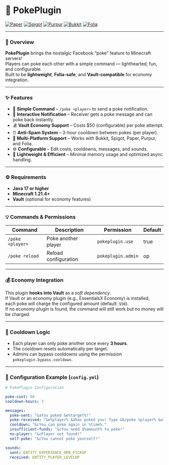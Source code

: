 # 🫵 PokePlugin

[![Paper](https://img.shields.io/badge/Paper-1.20.x--1.21.x-blue.svg)](https://papermc.io)
[![Spigot](https://img.shields.io/badge/Spigot-1.20.x--1.21.x-orange.svg)](https://www.spigotmc.org)
[![Purpur](https://img.shields.io/badge/Purpur-1.20.x--1.21.x-purple.svg)](https://purpurmc.org)
[![Bukkit](https://img.shields.io/badge/Bukkit-1.20.x--1.21.x-red.svg)](https://bukkit.org)
[![Folia](https://img.shields.io/badge/Folia-1.20.x--1.21.x-green.svg)](https://papermc.io/downloads/folia)

---

### 📘 Overview
**PokePlugin** brings the nostalgic Facebook “poke” feature to Minecraft servers!  
Players can poke each other with a simple command — lighthearted, fun, and configurable.  
Built to be **lightweight**, **Folia-safe**, and **Vault-compatible** for economy integration.

---

### ✨ Features
- 🎯 **Simple Command** – `/poke <player>` to send a poke notification.  
- 🔔 **Interactive Notification** – Receiver gets a poke message and can poke back instantly.  
- 💰 **Vault Economy Support** – Costs $50 (configurable) per poke attempt.  
- ⏰ **Anti-Spam System** – 3-hour cooldown between pokes (per player).  
- 🧩 **Multi-Platform Support** – Works with Bukkit, Spigot, Paper, Purpur, and Folia.  
- ⚙️ **Configurable** – Edit costs, cooldowns, messages, and sounds.  
- 💾 **Lightweight & Efficient** – Minimal memory usage and optimized async handling.  

---

### ⚙️ Requirements
- **Java 17 or higher**  
- **Minecraft 1.21.4+**  
- **Vault** (optional for economy features)

---

### 💡 Commands & Permissions
| Command | Description | Permission | Default |
|----------|--------------|------------|----------|
| `/poke <player>` | Poke another player | `pokeplugin.use` | true |
| `/poke reload` | Reload configuration | `pokeplugin.admin` | op |

---

### 💰 Economy Integration
This plugin **hooks into Vault** as a *soft dependency*.  
If Vault or an economy plugin (e.g., EssentialsX Economy) is installed,  
each poke will charge the configured amount (default: `$50`).  
If no economy plugin is found, the command will still work but no money will be charged.

---

### 🧠 Cooldown Logic
- Each player can only poke another once every **3 hours**.  
- The cooldown resets automatically per target.  
- Admins can bypass cooldowns using the permission `pokeplugin.bypass.cooldown`.

---

### 🧩 Configuration Example (`config.yml`)
```yaml
# PokePlugin Configuration

poke-cost: 50
cooldown-hours: 3

messages:
  poke-sent: "&aYou poked &e%target%!"
  poke-received: "&e%player% &ahas poked you! Type &b/poke %player% &ato poke back!"
  cooldown: "&cYou can poke again in %time%."
  insufficient-funds: "&cYou need $%amount% to poke!"
  no-player: "&cPlayer not found!"
  self-poke: "&cYou cannot poke yourself!"

sounds:
  sent: ENTITY_EXPERIENCE_ORB_PICKUP
  received: ENTITY_PLAYER_LEVELUP
